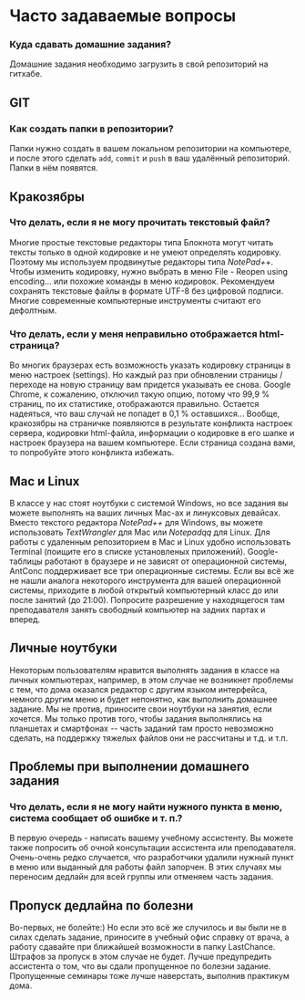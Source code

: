 # Часто задаваемые вопросы

### Куда сдавать домашние задания?
Домашние задания необходимо загрузить в свой репозиторий на гитхабе.

## GIT
### Как создать папки в репозитории?
Папки нужно создать в вашем локальном репозитории на компьютере, и после этого сделать `add`, `commit` и `push` в ваш удалённый репозиторий. Папки в нём появятся.

## Кракозябры
### Что делать, если я не могу прочитать текстовый файл?
Многие простые текстовые редакторы типа Блокнота могут читать тексты только в одной кодировке и не умеют определять кодировку. Поэтому мы используем продвинутые редакторы типа _NotePad++_. 
Чтобы изменить кодировку, нужно выбрать в меню File - Reopen using encoding... или похожие команды в меню кодировок. Рекомендуем сохранять текстовые файлы в формате UTF-8 без цифровой подписи. Многие современные компьютерные инструменты считают его дефолтным.

### Что делать, если у меня неправильно отображается html-страница?
Во многих браузерах есть возможность указать кодировку страницы в меню настроек (settings). Но каждый раз при обновлении страницы / переходе на новую страницу вам придется указывать ее снова. 
Google Chrome, к сожалению, отключил такую опцию, потому что 99,9 % страниц, по их статистике, отображаются правильно. Остается надеяться, что ваш случай не попадет в 0,1 % оставшихся...
Вообще, кракозябры на страничке появляются в результате конфликта настроек сервера, кодировки html-файла, информации о кодировке в его шапке и настроек браузера на вашем компьютере. Если страница создана вами, то попробуйте этого конфликта избежать.

## Mac и Linux
В классе у нас стоят ноутбуки с системой Windows, но все задания вы можете выполнять на ваших личных Mac-ах и линуксовых девайсах.
Вместо текстого редактора _NotePad++_ для Windows, вы можете использовать _TextWrangler_ для Mac или _Notepadqq_ для Linux. Для работы с удаленным репозиторием в Mac и Linux удобно использовать Terminal (поищите его в списке установленых приложений). 
Google-таблицы работают в браузере и не зависят от операционной системы, AntConc поддерживает все три операционные системы. 
Если вы всё же не нашли аналога некоторого инструмента для вашей операционной системы, приходите в любой открытый компьютерный класс до или после занятий (до 21:00). Попросите разрешение у находящегося там преподавателя занять свободный компьютер на задних партах и вперед.

## Личные ноутбуки
Некоторым пользователям нравится выполнять задания в классе на личных компьютерах, например, в этом случае не возникнет проблемы с тем, что дома оказался редактор с другим языком интерфейса, немного другим меню и будет непонятно, как выполнить домашнее задание.
Мы не против, приносите свои ноутбуки на занятия, если хочется. Мы только против того, чтобы задания выполнялись на планшетах и смартфонах -- часть заданий там просто невозможно сделать, на поддержку тяжелых файлов они не рассчитаны и т.д. и т.п.

## Проблемы при выполнении домашнего задания
### Что делать, если я не могу найти нужного пункта в меню, система сообщает об ошибке и т. п.?
В первую очередь - написать вашему учебному ассистенту. Вы можете также попросить об очной консультации ассистента или преподавателя.
Очень-очень редко случается, что разработчики удалили нужный пункт в меню или выданный для работы файл запорчен. В этих случаях мы переносим дедлайн для всей группы или отменяем часть задания.

## Пропуск дедлайна по болезни
Во-первых, не болейте:) Но если это всё же случилось и вы были не в силах сделать задание, приносите в учебный офис справку от врача, а работу сдавайте при ближайшей возможности в папку LastChance. Штрафов за пропуск в этом случае не будет. Лучше предупредить ассистента о том, что вы сдали пропущенное по болезни задание.
Пропущенные семинары тоже лучше наверстать, выполнив практикум дома.
